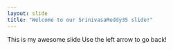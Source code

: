 ```yaml
---
layout: slide
title: "Welcome to our SrinivasaReddy35 slide!"
---
```

This is my awesome slide
Use the left arrow to go back!
